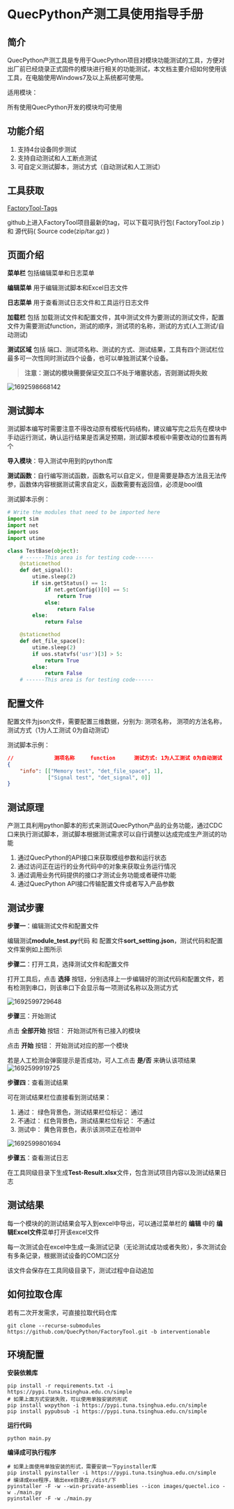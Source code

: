 # QuecPython产测工具使用指导手册

## 简介

QuecPython产测工具是专用于QuecPython项目对模块功能测试的工具，方便对出厂前已经烧录正式固件的模块进行相关的功能测试，本文档主要介绍如何使用该工具，在电脑使用Windows7及以上系统都可使用。

适用模块：

所有使用QuecPython开发的模块均可使用

## 功能介绍
1. 支持4台设备同步测试
2. 支持自动测试和人工断点测试
3. 可自定义测试脚本，测试方式（自动测试和人工测试）

## 工具获取

[FactoryTool-Tags](https://github.com/QuecPython/FactoryTool/tags)

github上进入FactoryTool项目最新的tag，可以下载可执行包( FactoryTool.zip ) 和 源代码( Source code(zip/tar.gz) )

## 页面介绍

**菜单栏** 包括编辑菜单和日志菜单

**编辑菜单** 用于编辑测试脚本和Excel日志文件

**日志菜单** 用于查看测试日志文件和工具运行日志文件    

**加载栏** 包括 加载测试文件和配置文件，其中测试文件为要测试的测试文件，配置文件为需要测试function，测试的顺序，测试项的名称，测试的方式(人工测试/自动测试)

**测试区域** 包括 端口、测试项名称、测试的方式、测试结果，工具有四个测试栏位最多可一次性同时测试四个设备，也可以单独测试某个设备。

> **注意：测试的模块需要保证交互口不处于堵塞状态，否则测试将失败**

![1692598668142](./media/1692598668142.jpg)

## 测试脚本

测试脚本编写时需要注意不得改动原有模板代码结构，建议编写完之后先在模块中手动运行测试，确认运行结果是否满足预期，测试脚本模板中需要改动的位置有两个

**导入模块**：导入测试中用到的python库

**测试函数**：自行编写测试函数，函数名可以自定义，但是需要是静态方法且无法传参，函数体内容根据测试需求自定义，函数需要有返回值，必须是bool值

测试脚本示例：

```python
# Write the modules that need to be imported here
import sim
import net
import uos
import utime

class TestBase(object):
    # ------This area is for testing code------
    @staticmethod
    def det_signal():
        utime.sleep(2)
        if sim.getStatus() == 1:
            if net.getConfig()[0] == 5:
                return True
            else:
                return False
        else:
            return False

    @staticmethod
    def det_file_space():
        utime.sleep(2)
        if uos.statvfs('usr')[3] > 5:
            return True
        else:
            return False
    # ------This area is for testing code------
```

## 配置文件
配置文件为json文件，需要配置三维数据，分别为: 测项名称， 测项的方法名称， 测试方式（1为人工测试 0为自动测试）

测试脚本示例：

```json
//             测项名称     function      测试方式: 1为人工测试 0为自动测试
{
    "info": [["Memory test", "det_file_space", 1],
             ["Signal test", "det_signal", 0]]
}
```


## 测试原理

产测工具利用python脚本的形式来测试QuecPython产品的业务功能，通过CDC口来执行测试脚本，测试脚本根据测试需求可以自行调整以达成完成生产测试的功能

1. 通过QuecPython的API接口来获取模组参数和运行状态
2. 通过访问正在运行的业务代码中的对象来获取业务运行情况
3. 通过调用业务代码提供的接口才测试业务功能或者硬件功能
4. 通过QuecPython API接口传输配置文件或者写入产品参数

## 测试步骤

**步骤一**：编辑测试文件和配置文件

编辑测试**module_test.py**代码 和 配置文件**sort_setting.json**，测试代码和配置文件案例如上图所示

**步骤二**：打开工具，选择测试文件和配置文件

打开工具后，点击 **选择** 按钮，分别选择上一步编辑好的测试代码和配置文件，若有检测到串口，则该串口下会显示每一项测试名称以及测试方式

![1692599729648](./media/1692599729648.jpg)

**步骤三**：开始测试

点击 **全部开始** 按钮： 开始测试所有已接入的模块

点击 **开始** 按钮： 开始测试对应的那一个模块

若是人工检测会弹窗提示是否成功，可人工点击 **是/否** 来确认该项结果
![1692599919725](./media/1692599919725.jpg)

**步骤四**：查看测试结果

可在测试结果栏位直接看到测试结果：
1. 通过： 绿色背景色，测试结果栏位标记： 通过
2. 不通过： 红色背景色，测试结果栏位标记： 不通过 
3. 测试中： 黄色背景色，表示该测项正在检测中

![1692599801694](./media/1692599801694.jpg)

**步骤五**：查看测试日志

在工具同级目录下生成**Test-Result.xlsx**文件，包含测试项目内容以及测试结果日志

## 测试结果

每一个模块的的测试结果会写入到excel中导出，可以通过菜单栏的 **编辑** 中的 **编辑Excel文件**菜单打开该excel文件

每一次测试会在excel中生成一条测试记录（无论测试成功或者失败），多次测试会有多条记录，根据测试设备的COM口区分

该文件会保存在工具同级目录下，测试过程中自动追加


## 如何拉取仓库

若有二次开发需求，可直接拉取代码仓库

```shell
git clone --recurse-submodules https://github.com/QuecPython/FactoryTool.git -b interventionable
```

## 环境配置

**安装依赖库**

```shell
pip install -r requirements.txt -i https://pypi.tuna.tsinghua.edu.cn/simple
# 如果上面方式安装失败，可以使用单独安装的形式
pip install wxpython -i https://pypi.tuna.tsinghua.edu.cn/simple
pip install pypubsub -i https://pypi.tuna.tsinghua.edu.cn/simple
```
**运行代码**

```shell
python main.py
```
**编译成可执行程序**

```shell
# 如果上面使用单独安装的形式，需要安装一下pyinstaller库
pip install pyinstaller -i https://pypi.tuna.tsinghua.edu.cn/simple
# 编译成exe程序，输出exe目录在./dist/下
pyinstaller -F -w --win-private-assemblies --icon images/quectel.ico -w ./main.py
pyinstaller -F -w ./main.py
```

